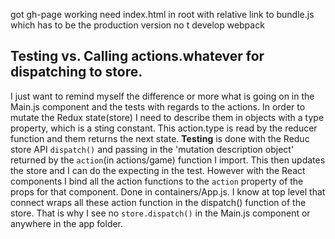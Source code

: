 got gh-page working need index.html in root with relative link to bundle.js
which has to be the production version no t develop webpack


## Testing vs. Calling actions.whatever for dispatching to store.

I just want to remind myself the difference or more what is going on in the Main.js component and the tests with regards to the actions. In order to mutate the Redux state(store) I need to describe them in objects with a type property, which is a sting constant. This action.type is read by the reducer function and them returns the next state. **Testing** is done with the Reduc store API `dispatch()` and passing in the 'mutation description object' returned by the `action`(in actions/game) function I import. This then updates the store and I can do the expecting in the test. However with the React components I bind all the action functions to the `action` property of the props for that component. Done in containers/App.js. I know at top level that connect wraps all these action function in the dispatch() function of the store. That is why I see no `store.dispatch()` in the Main.js component or anywhere in the app folder. 


